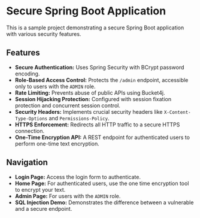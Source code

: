 # Secure Spring Boot Application

This is a sample project demonstrating a secure Spring Boot application with various security features.

## Features

*   **Secure Authentication:** Uses Spring Security with BCrypt password encoding.
*   **Role-Based Access Control:** Protects the `/admin` endpoint, accessible only to users with the `ADMIN` role.
*   **Rate Limiting:** Prevents abuse of public APIs using Bucket4j.
*   **Session Hijacking Protection:** Configured with session fixation protection and concurrent session control.
*   **Security Headers:** Implements crucial security headers like `X-Content-Type-Options` and `Permissions-Policy`.
*   **HTTPS Enforcement:** Redirects all HTTP traffic to a secure HTTPS connection.
*   **One-Time Encryption API:** A REST endpoint for authenticated users to perform one-time text encryption.

## Navigation

*   **Login Page:** Access the login form to authenticate.
*   **Home Page:** For authenticated users, use the one time encryption tool to encrypt your text.
*   **Admin Page:** For users with the `ADMIN` role.
*   **SQL Injection Demo:** Demonstrates the difference between a vulnerable and a secure endpoint.
